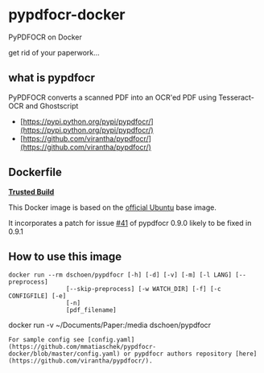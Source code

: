 # pypdfocr-docker

PyPDFOCR on Docker

get rid of your paperwork...

## what is pypdfocr

PyPDFOCR converts a scanned PDF into an OCR'ed PDF using Tesseract-OCR and Ghostscript

- [https://pypi.python.org/pypi/pypdfocr/](https://pypi.python.org/pypi/pypdfocr/)
- [https://github.com/virantha/pypdfocr/](https://github.com/virantha/pypdfocr/)

## Dockerfile

[**Trusted Build**](https://hub.docker.com/r/dschoen/pypdfocr/)

This Docker image is based on the [official Ubuntu](https://hub.docker.com/_/ubuntu/) base image.

It incorporates a patch for issue [#41](https://github.com/virantha/pypdfocr/issues/41) of pypdfocr 0.9.0 likely to be fixed in 0.9.1

## How to use this image

```
docker run --rm dschoen/pypdfocr [-h] [-d] [-v] [-m] [-l LANG] [--preprocess]
                [--skip-preprocess] [-w WATCH_DIR] [-f] [-c CONFIGFILE] [-e]
                [-n]
                [pdf_filename]

```
docker run -v ~/Documents/Paper:/media dschoen/pypdfocr
```
For sample config see [config.yaml](https://github.com/mmatiaschek/pypdfocr-docker/blob/master/config.yaml) or pypdfocr authors repository [here](https://github.com/virantha/pypdfocr/).
